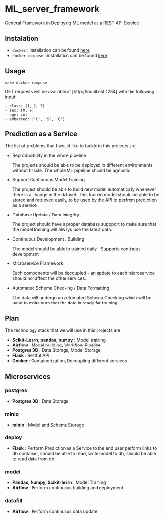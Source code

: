 # ML_server_framework
General Framework in Deploying ML model as a REST API Service

## Instalation
- `docker` : installation can be found [here](https://docs.docker.com/install/)
- `docker-compose` : installation can be found [here](https://docs.docker.com/compose/install/)

## Usage
```
make docker-compose
```

GET requests will be available at [http://localhost:1234] with the following input:

    - class: [1, 2, 3]
    - sex: [M, F]
    - age: int
    - embarked: ['C', 'S', 'Q']


## Prediction as a Service
The list of problems that I would like to tackle in this projects are

- Reproducibility in the whole pipeline

    The projects should be able to be deployed in different environments without hassle. The whole ML pipeline should be agnostic

- Support Continuous Model Training

    The project should be able to build new model automatically whenever there is a change in the dataset. This trained model should be able to be stored and retrieved easily, to be used by the API to perfrom prediction as a service

- Database Update / Data Integrity

    The project should have a proper database suppport to make sure that the model training will always use the latest data.

- Continuous Development / Building

    The model should be able to trained daily - Supports continous development

- Microservice Framework

    Each components will be decoupled - an update to each microservice should not affect the other services.

- Automated Schema Checking / Data Formatting

    The data will undergo an automated Schema Checking which will be used to make sure that the data is ready for training.

## Plan

The technology stack that we will use in this projects are:

- **Scikit-Learn, pandas, numpy** : Model training
- **Airflow** :  Model building, Workflow Pipeline
- **Postgres DB** : Data Storage, Model Storage
- **Flask** : Restful API
- **Docker** : Containerization, Decoupling different services

## Microservices

### postgres
- **Postgres DB** : Data Storage

### minio
- **minio** : Model and Schema Storage

### deploy
- **Flask** : Perform Prediction as a Service to the end user
perform links to db container, should be able to read, write model to db, should be able to read data from db

### model

- **Pandas, Numpy, Scikit-learn** : Model Training
- **Airflow** : Perform continuous building and deployment

### datafill
- **Airflow** : Perform continuous data update

